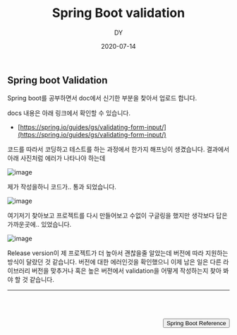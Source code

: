 ﻿---
layout: post
title:  "Spring Boot validation"
date:   2020-07-14
author: DY
comments: true
categories: Daily
---


## Spring boot Validation

Spring boot를 공부하면서 doc에서 신기한 부분을 찾아서 업로드 합니다. 


docs 내용은 아래 링크에서 확인할 수 있습니다.
* [https://spring.io/guides/gs/validating-form-input/](https://spring.io/guides/gs/validating-form-input/)

코드를 따라서 코딩하고 테스트를 하는 과정에서 한가지 해프닝이 생겼습니다.
결과에서 아래 사진처럼 에러가 나타나야 하는데

![image](https://user-images.githubusercontent.com/37605781/87441469-161cc180-c62e-11ea-8df6-a74dca9b6c4a.png)


제가 작성을하니 코드가.. 통과 되었습니다.  

![image](https://user-images.githubusercontent.com/37605781/87441606-3d738e80-c62e-11ea-8239-163620bf76dc.png)


여기저기 찾아보고 프로젝트를 다시 만들어보고 수없이 구글링을 했지만 생각보다 답은 가까운곳에.. 있었습니다.

![image](https://user-images.githubusercontent.com/37605781/87441754-727fe100-c62e-11ea-9cfb-46008a3630d5.png)

Release version이 제 프로젝트가 더 높아서 괜찮을줄 알았는데 버전에 따라 지원하는 방식이 달랐던 것 같습니다.
버전에 대한 에러인것을 확인했으니 이제 남은 일은 다른 라이브러리 버전을 맞추거나 혹은 높은 버전에서 
validation을 어떻게 작성하는지 찾아 봐야 할 것 같습니다.



---
<div style="height: 50px;"></div>
<div style="float: right;">
  <button onclick="location.href='https://docs.spring.io/spring-boot/docs/current/reference/htmlsingle/' ">Spring Boot Reference</button> 
</div>

